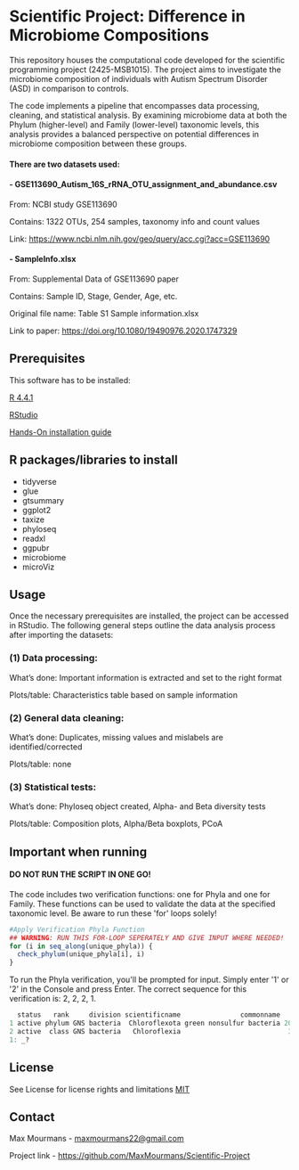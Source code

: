 # Scientific Project: Difference in Microbiome Compositions

This repository houses the computational code developed for the scientific programming project (2425-MSB1015). The project aims to investigate the microbiome composition of individuals with Autism Spectrum Disorder (ASD) in comparison to controls.

The code implements a pipeline that encompasses data processing, cleaning, and statistical analysis. By examining microbiome data at both the Phylum (higher-level) and Family (lower-level) taxonomic levels, this analysis provides a balanced perspective on potential differences in microbiome composition between these groups.

#### There are two datasets used:
#### -	GSE113690_Autism_16S_rRNA_OTU_assignment_and_abundance.csv

  From: NCBI study GSE113690

  Contains: 1322 OTUs, 254 samples, taxonomy info and count values 

  Link: https://www.ncbi.nlm.nih.gov/geo/query/acc.cgi?acc=GSE113690 

#### -	SampleInfo.xlsx

From: Supplemental Data of GSE113690 paper

  Contains: Sample ID, Stage, Gender, Age, etc.

  Original file name: Table S1 Sample information.xlsx

  Link to paper: https://doi.org/10.1080/19490976.2020.1747329

## Prerequisites
This software has to be installed:

[R 4.4.1](https://cran.r-project.org/bin/windows/base/)

[RStudio](https://posit.co/download/rstudio-desktop/)

[Hands-On installation guide](https://rstudio-education.github.io/hopr/starting.html) 

## R packages/libraries to install
- tidyverse
- glue
- gtsummary
- ggplot2
- taxize
- phyloseq
- readxl
- ggpubr
- microbiome
- microViz

## Usage
Once the necessary prerequisites are installed, the project can be accessed in RStudio. The following general steps outline the data analysis process after importing the datasets:

### (1)	Data processing:
What’s done: Important information is extracted and set to the right format

Plots/table: Characteristics table based on sample information
### (2)	General data cleaning:
What’s done: Duplicates, missing values and mislabels are identified/corrected

Plots/table: none
### (3)	Statistical tests:
What’s done: Phyloseq object created, Alpha- and Beta diversity tests

Plots/table: Composition plots, Alpha/Beta boxplots, PCoA

## Important when running 
#### DO NOT RUN THE SCRIPT IN ONE GO!

The code includes two verification functions: one for Phyla and one for Family. These functions can be used to validate the data at the specified taxonomic level. Be aware to run these 'for' loops solely!

```R
#Apply Verification Phyla Function
## WARNING: RUN THIS FOR-LOOP SEPERATELY AND GIVE INPUT WHERE NEEDED!
for (i in seq_along(unique_phyla)) {
  check_phylum(unique_phyla[i], i)
}
```

To run the Phyla verification, you'll be prompted for input. Simply enter '1' or '2' in the Console and press Enter. The correct sequence for this verification is: 2, 2, 2, 1.

```R
  status   rank     division scientificname               commonname    uid genus species subsp modificationdate
1 active phylum GNS bacteria  Chloroflexota green nonsulfur bacteria 200795                     2023/02/13 00:00
2 active  class GNS bacteria   Chloroflexia                           32061                     2018/10/26 00:00
1: _?
```

## License
See License for license rights and limitations [MIT](https://choosealicense.com/licenses/mit/)

## Contact

Max Mourmans - maxmourmans22@gmail.com

Project link - https://github.com/MaxMourmans/Scientific-Project 


